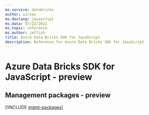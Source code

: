 ```yaml
---
ms.service: databricks
author: xirzec
ms.devlang: javascript
ms.data: 07/22/2022
ms.topic: reference
ms.author: jeffish
title: Azure Data Bricks SDK for JavaScript
description: Reference for Azure Data Bricks SDK for JavaScript
---
```

# Azure Data Bricks SDK for JavaScript - preview

## Management packages - preview
[!INCLUDE [mgmt-packages](data-bricks-mgmt-index.md)]